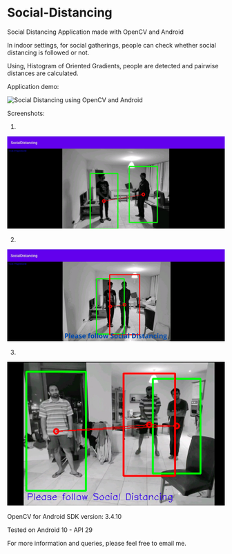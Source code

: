 # Social-Distancing
Social Distancing Application made with OpenCV and Android

In indoor settings, for social gatherings, people can check whether social distancing is followed or not.

Using, Histogram of Oriented Gradients, people are detected and pairwise distances are calculated.

Application demo:

![Social Distancing using OpenCV and Android](app-demo/HOG.gif)

Screenshots:

1.
![Social Distancing with 2 people](app-demo/socialdistancing1.jpg)

2.
![Social Distancing with 2 people](app-demo/socialdistancing2.png)

3.
![Social Distancing with 3 people](app-demo/social3.png)

OpenCV for Android SDK version: 3.4.10

Tested on Android 10 - API 29

For more information and queries, please feel free to email me.
